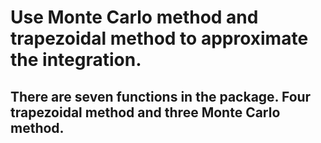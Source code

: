 # Use Monte Carlo method and trapezoidal method to approximate the integration.
## There are seven functions in the package. Four trapezoidal method and three Monte Carlo method.
